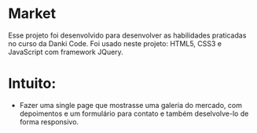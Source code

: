 # Market
Esse projeto foi desenvolvido para desenvolver as habilidades praticadas no curso da Danki Code.
Foi usado neste projeto: HTML5, CSS3 e JavaScript com framework JQuery.

# Intuito:
- Fazer uma single page que mostrasse uma galeria do mercado, com depoimentos e um formulário para contato e também deselvolve-lo de forma responsivo.
